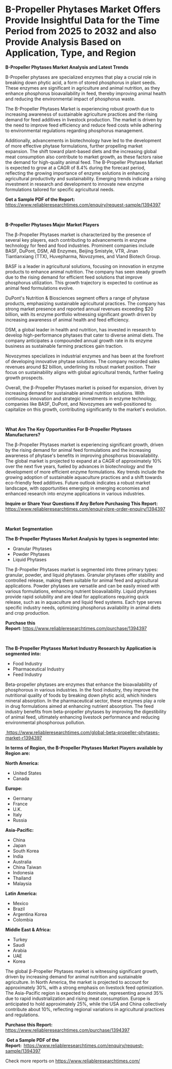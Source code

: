 <p><h1>Β-Propeller Phytases Market Offers Provide Insightful Data for the Time Period from 2025 to 2032 and also Provide Analysis Based on Application, Type, and Region</h1></p><p><strong>Β-Propeller Phytases Market Analysis and Latest Trends</strong></p>
<p><p>Β-Propeller phytases are specialized enzymes that play a crucial role in breaking down phytic acid, a form of stored phosphorus in plant seeds. These enzymes are significant in agriculture and animal nutrition, as they enhance phosphorus bioavailability in feed, thereby improving animal health and reducing the environmental impact of phosphorus waste. </p><p>The Β-Propeller Phytases Market is experiencing robust growth due to increasing awareness of sustainable agriculture practices and the rising demand for feed additives in livestock production. The market is driven by the need to improve feed efficiency and reduce feed costs while adhering to environmental regulations regarding phosphorus management. </p><p>Additionally, advancements in biotechnology have led to the development of more effective phytase formulations, further propelling market expansion. The shift toward plant-based diets and the increasing global meat consumption also contribute to market growth, as these factors raise the demand for high-quality animal feed. The Β-Propeller Phytases Market is expected to grow at a CAGR of 8.4% during the forecast period, reflecting the growing importance of enzyme solutions in enhancing agricultural productivity and sustainability. Emerging trends indicate a rising investment in research and development to innovate new enzyme formulations tailored for specific agricultural needs.</p></p>
<p><strong>Get a Sample PDF of the Report:&nbsp;</strong> <a href="https://www.reliableresearchtimes.com/enquiry/request-sample/1394397?utm_campaign=3565&utm_medium=2&utm_source=Github&utm_content=ia&utm_term=22032025&utm_id=b-propeller-phytases">https://www.reliableresearchtimes.com/enquiry/request-sample/1394397</a></p>
<p>&nbsp;</p>
<p><strong>Β-Propeller Phytases Major Market Players</strong></p>
<p><p>The β-Propeller Phytases market is characterized by the presence of several key players, each contributing to advancements in enzyme technology for feed and food industries. Prominent companies include BASF, DuPont, DSM, AB Enzymes, Beijing Smistyle, VTR, Jinan Tiantianxiang (TTX), Huvepharma, Novozymes, and Vland Biotech Group.</p><p>BASF is a leader in agricultural solutions, focusing on innovation in enzyme products to enhance animal nutrition. The company has seen steady growth due to the rising demand for efficient feed solutions that improve phosphorus utilization. This growth trajectory is expected to continue as animal feed formulations evolve.</p><p>DuPont's Nutrition & Biosciences segment offers a range of phytase products, emphasizing sustainable agricultural practices. The company has strong market presence and reported annual revenues exceeding $20 billion, with its enzyme portfolio witnessing significant growth driven by increasing awareness of animal health and feed efficiency.</p><p>DSM, a global leader in health and nutrition, has invested in research to develop high-performance phytases that cater to diverse animal diets. The company anticipates a compounded annual growth rate in its enzyme business as sustainable farming practices gain traction.</p><p>Novozymes specializes in industrial enzymes and has been at the forefront of developing innovative phytase solutions. The company recorded sales revenues around $2 billion, underlining its robust market position. Their focus on sustainability aligns with global agricultural trends, further fueling growth prospects.</p><p>Overall, the β-Propeller Phytases market is poised for expansion, driven by increasing demand for sustainable animal nutrition solutions. With continuous innovation and strategic investments in enzyme technology, companies like BASF, DuPont, and Novozymes are well-positioned to capitalize on this growth, contributing significantly to the market's evolution.</p></p>
<p>&nbsp;</p>
<p><strong>What Are The Key Opportunities For Β-Propeller Phytases Manufacturers?</strong></p>
<p><p>The β-Propeller Phytases market is experiencing significant growth, driven by the rising demand for animal feed formulations and the increasing awareness of phytase's benefits in improving phosphorus bioavailability. The global market is projected to expand at a CAGR of approximately 10% over the next five years, fueled by advances in biotechnology and the development of more efficient enzyme formulations. Key trends include the growing adoption of sustainable aquaculture practices and a shift towards eco-friendly feed additives. Future outlook indicates a robust market landscape, with opportunities emerging in emerging economies and enhanced research into enzyme applications in various industries.</p></p>
<p><strong>Inquire or Share Your Questions If Any Before Purchasing This Report:</strong> <a href="https://www.reliableresearchtimes.com/enquiry/pre-order-enquiry/1394397?utm_campaign=3565&utm_medium=2&utm_source=Github&utm_content=ia&utm_term=22032025&utm_id=b-propeller-phytases">https://www.reliableresearchtimes.com/enquiry/pre-order-enquiry/1394397</a></p>
<p>&nbsp;</p>
<p><strong>Market Segmentation</strong></p>
<p><strong>The Β-Propeller Phytases Market Analysis by types is segmented into:</strong></p>
<p><ul><li>Granular Phytases</li><li>Powder Phytases</li><li>Liquid Phytases</li></ul></p>
<p><p>The β-Propeller Phytases market is segmented into three primary types: granular, powder, and liquid phytases. Granular phytases offer stability and controlled release, making them suitable for animal feed and agricultural applications. Powder phytases are versatile and can be easily mixed with various formulations, enhancing nutrient bioavailability. Liquid phytases provide rapid solubility and are ideal for applications requiring quick release, such as in aquaculture and liquid feed systems. Each type serves specific industry needs, optimizing phosphorus availability in animal diets and crop production.</p></p>
<p><strong>Purchase this Report:&nbsp;</strong><a href="https://www.reliableresearchtimes.com/purchase/1394397?utm_campaign=3565&utm_medium=2&utm_source=Github&utm_content=ia&utm_term=22032025&utm_id=b-propeller-phytases">https://www.reliableresearchtimes.com/purchase/1394397</a></p>
<p>&nbsp;</p>
<p><strong>The Β-Propeller Phytases Market Industry Research by Application is segmented into:</strong></p>
<p><ul><li>Food Industry</li><li>Pharmaceutical Industry</li><li>Feed Industry</li></ul></p>
<p><p>Beta-propeller phytases are enzymes that enhance the bioavailability of phosphorous in various industries. In the food industry, they improve the nutritional quality of foods by breaking down phytic acid, which hinders mineral absorption. In the pharmaceutical sector, these enzymes play a role in drug formulations aimed at enhancing nutrient absorption. The feed industry benefits from beta-propeller phytases by improving the digestibility of animal feed, ultimately enhancing livestock performance and reducing environmental phosphorous pollution.</p></p>
<p><a href="https://www.reliableresearchtimes.com/global-beta-propeller-phytases-market-r1394397?utm_campaign=3565&utm_medium=2&utm_source=Github&utm_content=ia&utm_term=22032025&utm_id=b-propeller-phytases">&nbsp;https://www.reliableresearchtimes.com/global-beta-propeller-phytases-market-r1394397</a></p>
<p><strong>In terms of Region, the Β-Propeller Phytases Market Players available by Region are:</strong></p>
<p>
    <p> <strong> North America: </strong>
        <ul>
            <li>United States</li>
            <li>Canada</li>
        </ul>
        </p> 
    <p> <strong> Europe: </strong>
        <ul>
            <li>Germany</li>
            <li>France</li>
            <li>U.K.</li>
            <li>Italy</li>
            <li>Russia</li>
        </ul>
        </p> 
    <p> <strong> Asia-Pacific: </strong>
        <ul>
            <li>China</li>
            <li>Japan</li>
            <li>South Korea</li>
            <li>India</li>
            <li>Australia</li>
            <li>China Taiwan</li>
            <li>Indonesia</li>
            <li>Thailand</li>
            <li>Malaysia</li>
        </ul>
        </p> 
    <p> <strong> Latin America: </strong>
        <ul>
            <li>Mexico</li>
            <li>Brazil</li>
            <li>Argentina Korea</li>
            <li>Colombia</li>
        </ul>
        </p> 
    <p> <strong> Middle East & Africa: </strong>
        <ul>
            <li>Turkey</li>
            <li>Saudi</li>
            <li>Arabia</li>
            <li>UAE</li>
            <li>Korea</li>
        </ul>
    </p>
    </p>
<p><p>The global β-Propeller Phytases market is witnessing significant growth, driven by increasing demand for animal nutrition and sustainable agriculture. In North America, the market is projected to account for approximately 30%, with a strong emphasis on livestock feed optimization. The Asia-Pacific region is expected to dominate, representing around 35% due to rapid industrialization and rising meat consumption. Europe is anticipated to hold approximately 25%, while the USA and China collectively contribute about 10%, reflecting regional variations in agricultural practices and regulations.</p></p>
<p><strong>Purchase this Report: </strong><a href="https://www.reliableresearchtimes.com/purchase/1394397?utm_campaign=3565&utm_medium=2&utm_source=Github&utm_content=ia&utm_term=22032025&utm_id=b-propeller-phytases">https://www.reliableresearchtimes.com/purchase/1394397</a></p>
<p>&nbsp;<strong>Get a Sample PDF of the Report:&nbsp;&nbsp;</strong><a href="https://www.reliableresearchtimes.com/enquiry/request-sample/1394397?utm_campaign=3565&utm_medium=2&utm_source=Github&utm_content=ia&utm_term=22032025&utm_id=b-propeller-phytases">https://www.reliableresearchtimes.com/enquiry/request-sample/1394397</a></p>
<p><strong></strong></p>
<p>Check more reports on <a href="https://www.reliableresearchtimes.com/?utm_campaign=3565&utm_medium=2&utm_source=Github&utm_content=ia&utm_term=22032025&utm_id=b-propeller-phytases">https://www.reliableresearchtimes.com/</a></p>